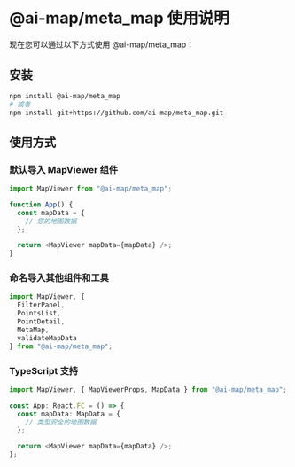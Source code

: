 # @ai-map/meta_map 使用说明

现在您可以通过以下方式使用 @ai-map/meta_map：

## 安装

```bash
npm install @ai-map/meta_map
# 或者
npm install git+https://github.com/ai-map/meta_map.git
```

## 使用方式

### 默认导入 MapViewer 组件

```javascript
import MapViewer from "@ai-map/meta_map";

function App() {
  const mapData = {
    // 您的地图数据
  };

  return <MapViewer mapData={mapData} />;
}
```

### 命名导入其他组件和工具

```javascript
import MapViewer, { 
  FilterPanel, 
  PointsList, 
  PointDetail,
  MetaMap,
  validateMapData
} from "@ai-map/meta_map";

```

### TypeScript 支持

```typescript
import MapViewer, { MapViewerProps, MapData } from "@ai-map/meta_map";

const App: React.FC = () => {
  const mapData: MapData = {
    // 类型安全的地图数据
  };

  return <MapViewer mapData={mapData} />;
};
```
